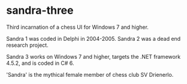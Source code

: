 # sandra-three
Third incarnation of a chess UI for Windows 7 and higher.

Sandra 1 was coded in Delphi in 2004-2005.
Sandra 2 was a dead end research project.

Sandra 3 works on Windows 7 and higher, targets the .NET framework 4.5.2, and is coded in C# 6.

'Sandra' is the mythical female member of chess club SV Drienerlo.
